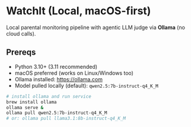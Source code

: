 # WatchIt (Local, macOS-first)

Local parental monitoring pipeline with agentic LLM judge via **Ollama** (no cloud calls).

## Prereqs
- Python 3.10+ (3.11 recommended)
- macOS preferred (works on Linux/Windows too)
- Ollama installed: https://ollama.com
- Model pulled locally (default): `qwen2.5:7b-instruct-q4_K_M`

```bash
# install ollama and run service
brew install ollama
ollama serve &
ollama pull qwen2.5:7b-instruct-q4_K_M
# or: ollama pull llama3.1:8b-instruct-q4_K_M
